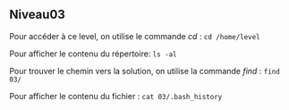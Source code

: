 ## Niveau03

Pour accéder à ce level, on utilise le commande *cd* :    `cd /home/level`

Pour afficher le contenu du répertoire:    `ls -al`

Pour trouver le chemin vers la solution, on utilise la commande *find* :  `find 03/`

Pour afficher le contenu du fichier : `cat 03/.bash_history`
